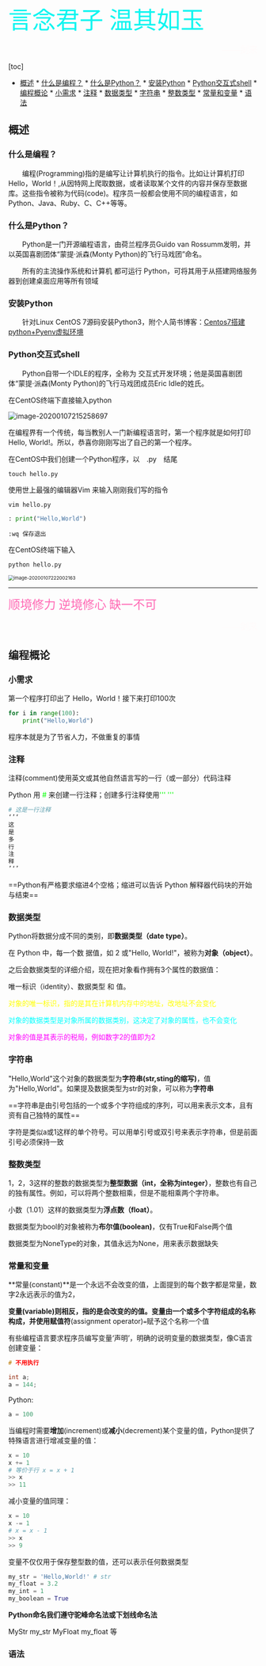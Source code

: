 <font color=#0ff5f size=11px face="微软">言念君子 温其如玉</font>

<p align="right"><font color=#fffafa size=4px face="微软">——剑来</font></p>

[toc]

* [概述](#概述)
         * [什么是编程？](#什么是编程)
         * [什么是Python？](#什么是python)
         * [安装Python](#安装python)
         * [Python交互式shell](#python交互式shell)
      * [编程概论](#编程概论)
         * [小需求](#小需求)
         * [注释](#注释)
         * [数据类型](#数据类型)
         * [字符串](#字符串)
         * [整数类型](#整数类型)
         * [常量和变量](#常量和变量)
         * [语法](#语法)
## 概述

### 什么是编程？

&emsp;&emsp;编程(Programming)指的是编写让计算机执行的指令。比如让计算机打印Hello，World！,从因特网上爬取数据，或者读取某个文件的内容并保存至数据库。这些指令被称为代码(code)。程序员一般都会使用不同的编程语言，如Python、Java、Ruby、C、C++等等。

###  什么是Python？

&emsp;&emsp;Python是一门开源编程语言，由荷兰程序员Guido van Rossumm发明，并以英国喜剧团体“蒙提·派森(Monty Python)的飞行马戏团”命名。

&emsp;&emsp;所有的主流操作系统和计算机 都可运行 Python，可将其用于从搭建网络服务器到创建桌面应用等所有领域

### 安装Python

&emsp;&emsp;针对Linux CentOS 7源码安装Python3，附个人简书博客：[Centos7搭建python+Pyenv虚拟环境](https://www.jianshu.com/p/b152dd92bdea)

###  Python交互式shell

&emsp;&emsp;Python自带一个IDLE的程序，全称为 交互式开发环境；他是英国喜剧团体“蒙提·派森(Monty Python)的飞行马戏团成员Eric Idle的姓氏。

在CentOS终端下直接输入python

<img src="/Users/luyao/Library/Application Support/typora-user-images/image-20200107215258697.png" alt="image-20200107215258697"  />

在编程界有一个传统，每当教别人一门新编程语言时，第一个程序就是如何打印 Hello, World!。所以，恭喜你刚刚写出了自己的第一个程序。

在CentOS中我们创建一个Python程序，以&emsp;.py&emsp;结尾

```shell
touch hello.py
```

使用世上最强的编辑器Vim 来输入刚刚我们写的指令

```shell
vim hello.py
```

```python
: print("Hello,World")
```

```shell
:wq 保存退出
```

在CentOS终端下输入

```shell
python hello.py
```

<img src="/Users/luyao/Library/Application Support/typora-user-images/image-20200107222002163.png" alt="image-20200107222002163" style="zoom: 67%;" />

---

<font color=#ff69b4 size=5px face="黑体">顺境修力 逆境修心 缺一不可</font>

<p align="right"><font color=#fffafa size=4px face="微软">——剑来</font></p>

##  编程概论

###  小需求

第一个程序打印出了 Hello，World！接下来打印100次

```python 
for i in range(100):
    print("Hello,World")
```

程序本就是为了节省人力，不做重复的事情

### 注释

注释(comment)使用英文或其他自然语言写的一行（或一部分）代码注释

Python 用<font color=#00ff00> # </font>来创建一行注释；创建多行注释使用<font color=#00ff00>''' '''</font>

```python
# 这是一行注释
‘’‘
这
是
多
行
注
释
’‘’
```

==Python有严格要求缩进4个空格；缩进可以告诉 Python 解释器代码块的开始与结束==

### 数据类型

Python将数据分成不同的类别，即**数据类型（date type）**。

在 Python 中，每一个数 据值，如 2 或"Hello, World!"，被称为**对象（object）**。

之后会数据类型的详细介绍，现在把对象看作拥有3个属性的数据值：

唯一标识（identity）、数据类型 和 值。

<font color=#ffff00>对象的唯一标识，指的是其在计算机内存中的地址，改地址不会变化</font>

<font color=#00ffff>对象的数据类型是对象所属的数据类别，这决定了对象的属性，也不会变化</font>

<font color=#ff00ff>对象的值是其表示的税局，例如数字2的值即为2</font>

### 字符串

"Hello,World"这个对象的数据类型为**字符串(str,sting的缩写)**，值为"Hello,World"。如果提及数据类型为str的对象，可以称为**字符串**

==字符串是由引号包括的一个或多个字符组成的序列，可以用来表示文本，且有资有自己独特的属性== 

字符是类似a或1这样的单个符号。可以用单引号或双引号来表示字符串，但是前面引号必须保持一致

### 整数类型

1，2，3这样的整数的数据类型为**整型数据（int，全称为integer）**，整数也有自己的独有属性。例如，可以将两个整数相乘，但是不能相乘两个字符串。

小数（1.01）这样的数据类型为**浮点数（float）**。

数据类型为bool的对象被称为**布尔值(boolean)**，仅有True和False两个值

数据类型为NoneType的对象，其值永远为None，用来表示数据缺失

### 常量和变量

**常量(constant)**是一个永远不会改变的值，上面提到的每个数字都是常量，数字2永远表示的值为2，

**变量(variable)**则相反，指的是会改变的的值。变量由一个或多个字符组成的名称构成，并使用**赋值符**(assignment operator)`=`赋予这个名称一个值

有些编程语言要求程序员编写变量‘声明’，明确的说明变量的数据类型，像C语言创建变量：

```c
# 不用执行

int a;
a = 144;
```

Python:

```python
a = 100
```

当编程时需要**增加**(increment)或**减小**(decrement)某个变量的值，Python提供了特殊语言进行增减变量的值：

```python
x = 10
x += 1
# 等价于行 x = x + 1
>> x
>> 11
```

减小变量的值同理：

```python
x = 10
x -= 1
# x = x - 1
>> x
>> 9
```

变量不仅仅用于保存整型数的值，还可以表示任何数据类型

```python
my_str = 'Hello,World!' # str
my_float = 3.2
my_int = 1
my_boolean = True
```

**Python命名我们遵守驼峰命名法或下划线命名法**

MyStr	my_str	MyFloat 	my_float 等

### 语法

